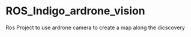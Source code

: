 # ROS_Indigo_ardrone_vision

Ros Project to use ardrone camera to create a map along the dicscovery 

